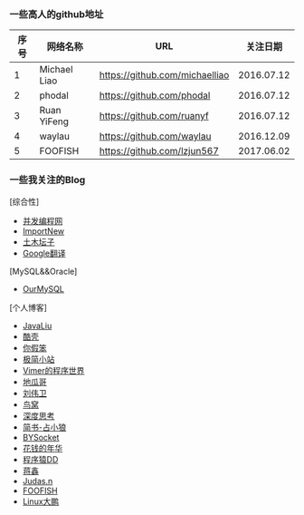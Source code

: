 ### 一些高人的github地址      

序号   |  网络名称             |                    URL                |   关注日期  |
-------|-----------------------|---------------------------------------|-------------|
1      | Michael Liao          | https://github.com/michaelliao        | 2016.07.12  |
2      | phodal                | https://github.com/phodal             | 2016.07.12  |
3      | Ruan YiFeng	       | https://github.com/ruanyf             | 2016.07.12  |
4      | waylau	               | https://github.com/waylau             | 2016.12.09  |
5      | FOOFISH               | https://github.com/lzjun567           | 2017.06.02  |


### 一些我关注的Blog

[综合性]

* [并发编程网](http://ifeve.com)
* [ImportNew](http://www.importnew.com)
* [土木坛子](https://tumutanzi.com)
* [Google翻译](https://translate.glgoo.com)


[MySQL&&Oracle]

* [OurMySQL](http://ourmysql.com)


[个人博客]

* [JavaLiu](http://javaliu.com)
* [酷壳](http://coolshell.cn)
* [你假笨](http://lovestblog.cn)
* [极简小站](http://mousycoder.com)
* [Vimer的程序世界](http://www.vimer.cn)
* [地瓜哥](http://www.diguage.com)
* [刘伟卫](https://waylau.com)
* [鸟窝](http://colobu.com)
* [深度思考](http://it.deepinmind.com/index.html)
* [简书-占小狼](http://www.jianshu.com/users/90ab66c248e6/latest_articles)
* [BYSocket](http://www.bysocket.com)
* [花钱的年华](http://calvin1978.blogcn.com)
* [程序猿DD](http://blog.didispace.com)
* [蒋鑫](http://www.worldhello.net)
* [Judas.n](http://code.youmeek.com)
* [FOOFISH](https://foofish.net)
* [Linux大鹏](http://roclinux.cn)



